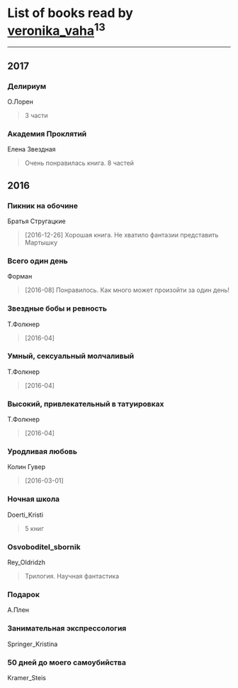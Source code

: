 # List of books read by [veronika_vaha](http://vk.com/id87639392)<sup>13</sup>
---

## 2017

### Делириум
О.Лорен
> 3 части


### Академия Проклятий
Елена Звездная
> Очень понравилась книга.
> 8 частей



## 2016

### Пикник на обочине
Братья Стругацкие
> [2016-12-26] Хорошая книга. Не хватило фантазии представить Мартышку


### Всего один день
Форман
> [2016-08] Понравилось. Как много может произойти за один день!


### Звездные бобы и ревность
Т.Фолкнер
> [2016-04] 


### Умный, сексуальный молчаливый
Т.Фолкнер
> [2016-04] 


### Высокий, привлекательный в татуировках
Т.Фолкнер
> [2016-04] 


### Уродливая любовь
Колин Гувер
> [2016-03-01] 


### Ночная школа
Doerti_Kristi
> 5 книг


### Osvoboditel_sbornik
Rey_Oldridzh
> Трилогия. Научная фантастика


### Подарок
А.Плен


### Занимательная экспрессология
Springer_Kristina


### 50 дней до моего самоубийства
Kramer_Steis



